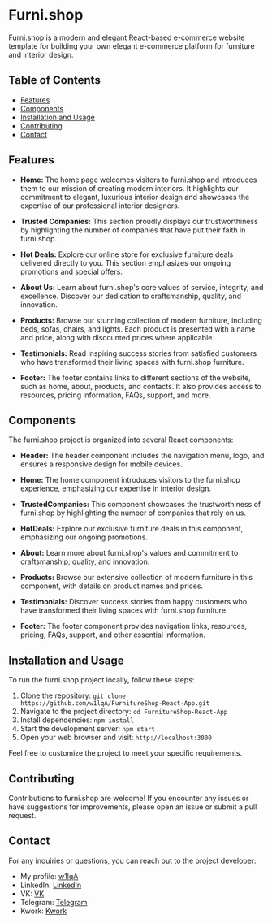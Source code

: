 # Furni.shop
Furni.shop is a modern and elegant React-based e-commerce website template for building your own elegant e-commerce platform for furniture and interior design.

## Table of Contents

- [Features](#features)
- [Components](#components)
- [Installation and Usage](#installation-and-usage)
- [Contributing](#contributing)
- [Contact](#contact)

## Features

- **Home:** The home page welcomes visitors to furni.shop and introduces them to our mission of creating modern interiors. It highlights our commitment to elegant, luxurious interior design and showcases the expertise of our professional interior designers.

- **Trusted Companies:** This section proudly displays our trustworthiness by highlighting the number of companies that have put their faith in furni.shop.

- **Hot Deals:** Explore our online store for exclusive furniture deals delivered directly to you. This section emphasizes our ongoing promotions and special offers.

- **About Us:** Learn about furni.shop's core values of service, integrity, and excellence. Discover our dedication to craftsmanship, quality, and innovation.

- **Products:** Browse our stunning collection of modern furniture, including beds, sofas, chairs, and lights. Each product is presented with a name and price, along with discounted prices where applicable.

- **Testimonials:** Read inspiring success stories from satisfied customers who have transformed their living spaces with furni.shop furniture.

- **Footer:** The footer contains links to different sections of the website, such as home, about, products, and contacts. It also provides access to resources, pricing information, FAQs, support, and more.

## Components

The furni.shop project is organized into several React components:

- **Header:** The header component includes the navigation menu, logo, and ensures a responsive design for mobile devices.

- **Home:** The home component introduces visitors to the furni.shop experience, emphasizing our expertise in interior design.

- **TrustedCompanies:** This component showcases the trustworthiness of furni.shop by highlighting the number of companies that rely on us.

- **HotDeals:** Explore our exclusive furniture deals in this component, emphasizing our ongoing promotions.

- **About:** Learn more about furni.shop's values and commitment to craftsmanship, quality, and innovation.

- **Products:** Browse our extensive collection of modern furniture in this component, with details on product names and prices.

- **Testimonials:** Discover success stories from happy customers who have transformed their living spaces with furni.shop furniture.

- **Footer:** The footer component provides navigation links, resources, pricing, FAQs, support, and other essential information.

## Installation and Usage

To run the furni.shop project locally, follow these steps:

1. Clone the repository: `git clone https://github.com/w1lqA/FurnitureShop-React-App.git`
2. Navigate to the project directory: `cd FurnitureShop-React-App`
3. Install dependencies: `npm install`
4. Start the development server: `npm start`
5. Open your web browser and visit: `http://localhost:3000`

Feel free to customize the project to meet your specific requirements.

## Contributing

Contributions to furni.shop are welcome! If you encounter any issues or have suggestions for improvements, please open an issue or submit a pull request.

## Contact

For any inquiries or questions, you can reach out to the project developer:

- My profile: [w1lqA](https://github.com/w1lqA)
- LinkedIn: [LinkedIn](https://www.linkedin.com/in/w1lqA)
- VK: [VK](https://vk.com/w1lqa)
- Telegram: [Telegram](https://t.me/w1lqA)
- Kwork: [Kwork](https://kwork.ru/user/w1lqa)
